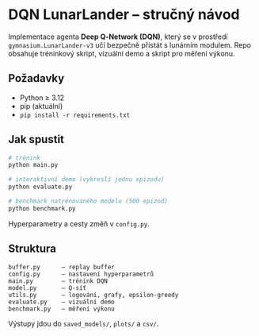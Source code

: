 # DQN LunarLander – stručný návod

Implementace agenta **Deep Q‑Network (DQN)**, který se v prostředí
`gymnasium.LunarLander‑v3` učí bezpečně přistát s lunárním modulem. Repo
obsahuje tréninkový skript, vizuální demo a skript pro měření výkonu.

## Požadavky

* Python ≥ 3.12
* pip (aktuální)
* `pip install -r requirements.txt`

## Jak spustit

```bash
# trénink
python main.py

# interaktivní demo (vykreslí jednu epizodu)
python evaluate.py

# benchmark natrénovaného modelu (500 epizod)
python benchmark.py
```

Hyperparametry a cesty změň v `config.py`.

## Struktura

```
buffer.py      – replay buffer
config.py      – nastavení hyperparametrů
main.py        – trénink DQN
model.py       – Q‑síť
utils.py       – logování, grafy, epsilon‑greedy
evaluate.py    – vizuální demo
benchmark.py   – měření výkonu
```

Výstupy jdou do `saved_models/`, `plots/` a `csv/`.
